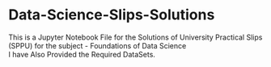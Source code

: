 # Data-Science-Slips-Solutions
This is a Jupyter Notebook File for the Solutions of University Practical Slips (SPPU) for the subject - Foundations of Data Science  
I have Also Provided the Required DataSets.
